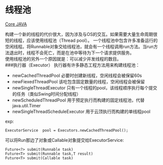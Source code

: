 线程池
===
[Core JAVA]()

构建一个新的线程的代价很大，因为涉及与OS的交互。如果需要大量生命周期很短的线程，应该使用线程池（Thread pool）。 一个线程池中包含许多准备运行的空闲线程。将Runnable对象交给线程池，就会有一个线程调用run方法。当run方法退出时，线程不会死亡，而是在池中等待为下一个请求提供服务。  
使用线程池的另外一个原因就是：可以减少并发线程的数目。  
###执行器（Executor）
执行器有许多静态工程方法用来构建线程池：
	
* newCachedThreadPool                 必要时创建新线程，空闲线程会被保留60s
* newFiexedThreadPool                 该吃包含固定数量的线程，空闲线程会被保留
* newSingleThreadExecutor             只有一个线程的pool，该线程顺序执行每个提交的任务（类似Swing时间分配线程）
* newScheduledThreadPool              用于预定执行而构建的固定线程池，代替 java.util.Timer
* newSingleThreadScheduleExecutor     用于云顶执行而构建的单线程pool  

exp:
	
	ExecutorService  pool = Executors.newCachedThreadPool();
可以将Run那边了对象或Callable对象提交给ExecutorService:
	
	Future<?> submit(Runnable task)
	Future<T> submit(Runnable task,T result)
	Future<T> submit(Callable task)